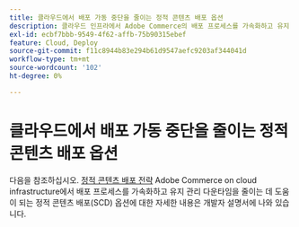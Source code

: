 ```yaml
---
title: 클라우드에서 배포 가동 중단을 줄이는 정적 콘텐츠 배포 옵션
description: 클라우드 인프라에서 Adobe Commerce의 배포 프로세스를 가속화하고 유지 관리 가동 중단을 줄이는 데 도움이 되는 정적 콘텐츠 배포(SCD) 옵션에 대한 자세한 내용은 개발자 설명서에서 [정적 콘텐츠 배포 전략](https://devdocs.magento.com/guides/v2.3/cloud/deploy/static-content-deployment.html)을 참조하십시오.
exl-id: ecbf7bbb-9549-4f62-affb-75b90315ebef
feature: Cloud, Deploy
source-git-commit: f11c8944b83e294b61d9547aefc9203af344041d
workflow-type: tm+mt
source-wordcount: '102'
ht-degree: 0%

---
```


# 클라우드에서 배포 가동 중단을 줄이는 정적 콘텐츠 배포 옵션

다음을 참조하십시오. [정적 콘텐츠 배포 전략](https://devdocs.magento.com/guides/v2.3/cloud/deploy/static-content-deployment.html) Adobe Commerce on cloud infrastructure에서 배포 프로세스를 가속화하고 유지 관리 다운타임을 줄이는 데 도움이 되는 정적 콘텐츠 배포(SCD) 옵션에 대한 자세한 내용은 개발자 설명서에 나와 있습니다.
